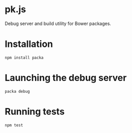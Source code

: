 # pk.js

Debug server and build utility for Bower packages.

# Installation

    npm install packa

# Launching the debug server

    packa debug

# Running tests

    npm test

